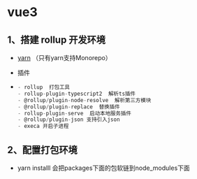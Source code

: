 # vue3

## 1、搭建 rollup 开发环境

- [yarn](https://yarn.bootcss.com/docs/usage/) （只有yarn支持Monorepo）

- 插件

- ```js
  - rollup  打包工具
  - rollup-plugin-typescript2  解析ts插件
  - @rollup/plugin-node-resolve  解析第三方模块
  - @rollup/plugin-replace  替换插件
  - rollup-plugin-serve  启动本地服务插件
  - @rollup/plugin-json 支持引入json
  - execa 开启子进程
  ```




## 2、配置打包环境

- yarn installl 会把packages下面的包软链到node_modules下面

